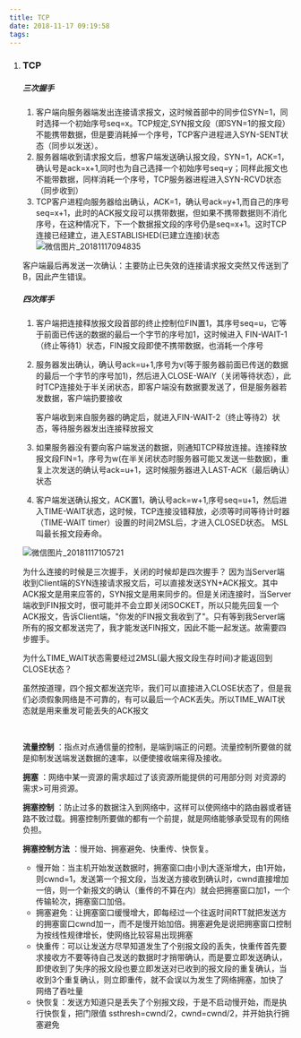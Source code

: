 ```yaml
---
title: TCP
date: 2018-11-17 09:19:58
tags:
---
```


1. ### TCP

   <!--more-->

   ##### 三次握手

   1. 客户端向服务器端发出连接请求报文，这时候首部中的同步位SYN=1，同时选择一个初始序号seq=x。TCP规定,SYN报文段（即SYN=1的报文段）不能携带数据，但是要消耗掉一个序号，TCP客户进程进入SYN-SENT状态（同步以发送）。
   2. 服务器端收到请求报文后，想客户端发送确认报文段，SYN=1，ACK=1，确认号是ack=x+1,同时也为自己选择一个初始序号seq=y；同样此报文也不能带数据，同样消耗一个序号，TCP服务器进程进入SYN-RCVD状态（同步收到）
   3. TCP客户进程向服务器给出确认，ACK=1，确认号ack=y+1,而自己的序号seq=x+1，此时的ACK报文段可以携带数据，但如果不携带数据则不消化序号，在这种情况下，下一个数据报文段的序号仍是seq=x+1。这时TCP连接已经建立，进入ESTABLISHED(已建立连接)状态![微信图片_20181117094835](https://neverljp-1256310950.cos.ap-guangzhou.myqcloud.com/%E5%BE%AE%E4%BF%A1%E5%9B%BE%E7%89%87_20181117094835.png)

   客户端最后再发送一次确认：主要防止已失效的连接请求报文突然又传送到了B，因此产生错误。

   ##### 四次挥手

   1. 客户端把连接释放报文段首部的终止控制位FIN置1，其序号seq=u，它等于前面已传送的数据的最后一个字节的序号加1，这时候进入 FIN-WAIT-1（终止等待1）状态，FIN报文段即使不携带数据，也消耗一个序号

   2. 服务器发出确认，确认号ack=u+1,序号为v(等于服务器前面已传送的数据的最后一个字节的序号加1)，然后进入CLOSE-WAIY（关闭等待状态），此时TCP连接处于半关闭状态，即客户端没有数据要发送了，但是服务器若发数据，客户端扔要接收

      客户端收到来自服务器的确定后，就进入FIN-WAIT-2（终止等待2）状态，等待服务器发出连接释放报文

   3. 如果服务器没有要向客户端发送的数据，则通知TCP释放连接。连接释放报文段FIN=1，序号为w(在半关闭状态时服务器可能又发送一些数据)，重复上次发送的确认号ack=u+1，这时候服务器进入LAST-ACK（最后确认）状态

   4. 客户端发送确认报文，ACK置1，确认号ack=w+1,序号seq=u+1，然后进入TIME-WAIT状态，这时候，TCP连接没错释放，必须等时间等待计时器（TIME-WAIT timer）设置的时间2MSL后，才进入CLOSED状态。 MSL叫最长报文段寿命。

   ![微信图片_20181117105721](https://neverljp-1256310950.cos.ap-guangzhou.myqcloud.com/%E5%BE%AE%E4%BF%A1%E5%9B%BE%E7%89%87_20181117105721.png)

   为什么连接的时候是三次握手，关闭的时候却是四次握手？
   因为当Server端收到Client端的SYN连接请求报文后，可以直接发送SYN+ACK报文。其中ACK报文是用来应答的，SYN报文是用来同步的。但是关闭连接时，当Server端收到FIN报文时，很可能并不会立即关闭SOCKET，所以只能先回复一个ACK报文，告诉Client端，"你发的FIN报文我收到了"。只有等到我Server端所有的报文都发送完了，我才能发送FIN报文，因此不能一起发送。故需要四步握手。

   为什么TIME_WAIT状态需要经过2MSL(最大报文段生存时间)才能返回到CLOSE状态？

   虽然按道理，四个报文都发送完毕，我们可以直接进入CLOSE状态了，但是我们必须假象网络是不可靠的，有可以最后一个ACK丢失。所以TIME_WAIT状态就是用来重发可能丢失的ACK报文

   ​

   ​**流量控制** ：指点对点通信量的控制，是端到端正的问题。流量控制所要做的就是抑制发送端发送数据的速率，以便使接收端来得及接收。

   **拥塞** ：网络中某一资源的需求超过了该资源所能提供的可用部分则  对资源的需求>可用资源。

   **拥塞控制** ：防止过多的数据注入到网络中，这样可以使网络中的路由器或者链路不致过载。拥塞控制所要做的都有一个前提，就是网络能够承受现有的网络负担。

   **拥塞控制方法** ：慢开始、拥塞避免、快重传、快恢复。

   - 慢开始：当主机开始发送数据时，拥塞窗口由小到大逐渐增大，由1开始，则cwnd=1，发送第一个报文段，当发送方接收到确认时，cwnd直接增加一倍，则一个新报文的确认（重传的不算在内）就会把拥塞窗口加1，一个传输轮次，拥塞窗口加倍。
   - 拥塞避免：让拥塞窗口缓慢增大，即每经过一个往返时间RTT就把发送方的拥塞窗口cwnd加一，而不是慢开始加倍。拥塞避免是说把拥塞窗口控制为按线性规律增长，使网络比较容易出现拥塞
   - 快重传：可以让发送方尽早知道发生了个别报文段的丢失，快重传首先要求接收方不要等待自己发送的数据时才捎带确认，而是要立即发送确认，即使收到了失序的报文段也要立即发送对已收到的报文段的重复确认，当收到3个重复确认，则立即重传，就不会误以为发生了网络拥塞，加快了网络了吞吐量
   - 快恢复：发送方知道只是丢失了个别报文段，于是不启动慢开始，而是执行快恢复，把门限值 ssthresh=cwnd/2，cwnd=cwnd/2，并开始执行拥塞避免

